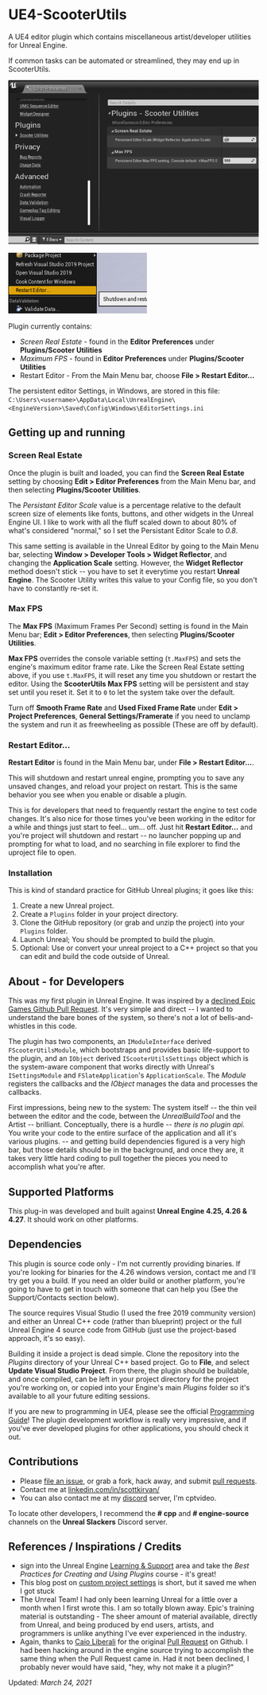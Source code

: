 # UE4-ScooterUtils

 A UE4 editor plugin which contains miscellaneous
 artist/developer utilities for Unreal Engine.

If common tasks can be automated or streamlined, they may end up in ScooterUtils.

![](Docs/Images/prefs.png)

![](Docs/Images/restart.png)

Plugin currently contains:
- *Screen Real Estate* - found in the
**Editor Preferences** under **Plugins/Scooter Utilities**
- *Maximum FPS* - found in **Editor Preferences**
under **Plugins/Scooter Utilities**
- Restart Editor - From the Main Menu bar, choose 
  **File > Restart Editor...**
  
The persistent editor Settings, in Windows, are stored in this file:  
```C:\Users\<username>\AppData\Local\UnrealEngine\<EngineVersion>\Saved\Config\Windows\EditorSettings.ini```

## Getting up and running

### Screen Real Estate 
Once the plugin is built and loaded, you can find the **Screen Real Estate**
setting by choosing **Edit > Editor Preferences** from the Main Menu bar, and
then selecting **Plugins/Scooter Utilities**.

The *Persistant Editor Scale* value is a percentage relative to the default 
screen size of elements like fonts, buttons, and other widgets in the Unreal 
Engine UI.  I like to work with all the fluff scaled down to about 80% of 
what's considered "normal," so I set the Persistant Editor Scale to *0.8*.

This same setting is available in the Unreal Editor by going to
the Main Menu bar, selecting **Window > Developer Tools > Widget Reflector**,
and changing the **Application Scale** setting.  However, the **Widget Reflector**
method doesn't stick -- you have to set it everytime you restart **Unreal
Engine**.  The Scooter Utility writes this value to your Config
file, so you don't have to constantly re-set it.

### Max FPS
The **Max FPS** (Maximum Frames Per Second)
setting is found in the Main Menu bar; **Edit > Editor Preferences**, 
then selecting **Plugins/Scooter Utilities**.

**Max FPS** overrides the console variable setting (```t.MaxFPS```) and sets
the engine's maximum editor frame rate.  Like the Screen Real Estate setting
above, if you use ```t.MaxFPS```, it will reset any time you shutdown or restart 
the editor.  Using the **ScooterUtils Max FPS** setting will be persistent and 
stay set until you reset it.  Set it to ```0``` to let the system take over the 
default.

Turn off **Smooth Frame Rate** and **Used Fixed Frame Rate** under
**Edit > Project Preferences**, **General Settings/Framerate** if you need to 
unclamp the system and run it as freewheeling as possible (These
are off by default).

### Restart Editor...
**Restart Editor** is found in the Main Menu bar, under
  **File > Restart Editor...**.

This will shutdown and restart unreal engine, prompting you to save any unsaved changes, and reload 
your project on restart.  This is the same behavior you see when you enable or disable a plugin.

This is for developers that need to frequently restart the engine to test code changes.  It's also 
nice for those times you've been working in the editor for a while and things just start to feel... um...
off.  Just hit **Restart Editor...** and you're project will shutdown and restart -- no launcher popping up and prompting 
for what to load, and no searching in file explorer to find the uproject file to open.


### Installation

This is kind of standard practice for GitHub Unreal plugins; it goes
like this:

1. Create a new Unreal project.
1. Create a ```Plugins``` folder in your project directory.
1. Clone the GitHub repository (or grab and unzip the project) into your
```Plugins``` folder.
1. Launch Unreal; You should be prompted to build the plugin.
2. Optional:  Use or convert your unreal project to a C++ project so
that you can edit and build the code outside of Unreal.



## About - for Developers

This was my first plugin in Unreal Engine.
It was inspired by a [declined Epic Games Github Pull
Request](https://github.com/EpicGames/UnrealEngine/pull/7436).  It's very
simple and direct -- I wanted to understand the bare bones of the system,
so there's not a lot of bells-and-whistles in this code.

The plugin has two components, an ``IModuleInterface`` derived
``FScooterUtilsModule``, which bootstraps and provides basic life-support
to the plugin, and an ``IObject`` derived ``IScooterUtilsSettings``
object which is the system-aware component that works directly
with Unreal's ``ISettingsModule`` and ``FSlateApplication``'s
``ApplicationScale``.  The *Module* registers the callbacks and the
*IObject* manages the data and processes the callbacks.

First impressions, being new to the system:  The system itself -- the
thin veil between the editor and the code, between the *UnrealBuildTool*
and the Artist -- brilliant.  Conceptually, there is a hurdle --
*there is no plugin api.*  You write your code to the entire surface
of the application and all it's various plugins.  -- and getting build
dependencies figured is a very high bar, but those details should be in
the background, and once they are, it takes very little hard coding to
pull together the pieces you need to accomplish what you're after.

## Supported Platforms

This plug-in was developed and built against **Unreal Engine 4.25, 4.26 & 4.27**. It
should work on other
platforms.

## Dependencies

This plugin is source code only - I'm not currently providing binaries.
If you're looking for binaries for the 4.26 windows version, contact me
and I'll try get you a build.  If you need an older build or another
platform, you're going to have to get in touch with someone that can
help you (See the Support/Contacts section below).

The source requires Visual Studio (I used the free 2019 community version)
and either an Unreal C++ code (rather than blueprint) project or the full
Unreal Engine 4 source code from GitHub (just use the project-based
approach, it's so easy). 

Building it inside a project is dead simple.  Clone the repository
into the *Plugins* directory of your Unreal C++ based project. Go to
**File**, and select **Update Visual Studio Project**.  From there,
the plugin should be buildable, and once compiled, can be left in your
project directory for the project you're working on, or copied into
your Engine's main *Plugins* folder so it's available to all your future
editing sessions.  

If you are new to programming in UE4,
please see the official [Programming
Guide](https://docs.unrealengine.com/en-US/Programming/Plugins/index.html)!
The plugin development workflow is really very impressive, and if you've
ever developed plugins for other applications, you should check it out.  

## Contributions

- Please [file an
issue](https://github.com/ScottKirvan/UE4-ScooterUtils/issues),
or grab a fork, hack away, and submit [pull
requests](https://github.com/ScottKirvan/UE4-ScooterUtils/pulls?q=is%3Aopen+is%3Apr).
- Contact me at
[linkedin.com/in/scottkirvan/](https://www.linkedin.com/in/scottkirvan/)
- You can also contact me at my [discord](https://discord.gg/TSKHvVFYxB)
server, I'm cptvideo.

To locate other developers, I recommend the **# cpp** and **#
engine-source** channels on the **Unreal Slackers** Discord server.

## References / Inspirations / Credits

- sign into the Unreal Engine [Learning &
Support](https://www.unrealengine.com/en-US/learn) area and take the
*Best Practices for Creating and Using Plugins* course - it's great!
- This blog post on [custom project
settings](http://www.mov-eax-rgb.net/blog/custom-settings-object/)
is short, but it saved me when I got stuck
- The Unreal Team!  I had only been learning Unreal for a little
over a month when I first wrote this.  I am so totally blown away.
Epic's training material is outstanding - The sheer amount of material
available, directly from Unreal, and being produced by end users, artists,
and programmers is unlike anything I've ever experienced in the industry.
- Again, thanks to [Caio Liberali](https://github.com/caioliberali) for
the original [Pull Request](https://github.com/EpicGames/UnrealEngine/p)
on Github.  I had been hacking around in the engine source trying to
accomplish the same thing when the Pull Request came in.  Had it not
been declined, I probably never would have said, "hey, why not make it
a plugin?"

Updated: *March 24, 2021*

